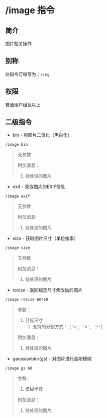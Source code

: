 # /image 指令

## 简介

图片相关操作

## 别称

此指令可缩写为：`/img`

## 权限

普通用户组及以上

## 二级指令

* bin  - 将图片二值化（黑白化）

```
/image bin
```

> 无参数
>
> 附加消息：
>
> 1. 待处理的图片

* exif - 获取图片的EXIF信息

```
/image exif
```

> 无参数
>
> 附加消息:
>
> 1. 待处理的图片

* size - 获取图片尺寸（单位像素）

```
/image size
```

> 无参数
>
> 附加消息：
>
> 1. 待处理的图片

* resize - 返回规定尺寸修改后的图片

```
/image resize 60*60
```

> 参数：
>
> 1. 目标尺寸
>    1. 支持的分割方式：
>       `['x', 'X', '*']`
>
> 附加消息：
>
> 1. 待处理的图片

* gaussianblur\(gs\) - 对图片进行高斯模糊

```
/image gs 60
```

> 参数：
>
> 1. 模糊半径
>
> 附加消息：
>
> 1. 待处理的图片



